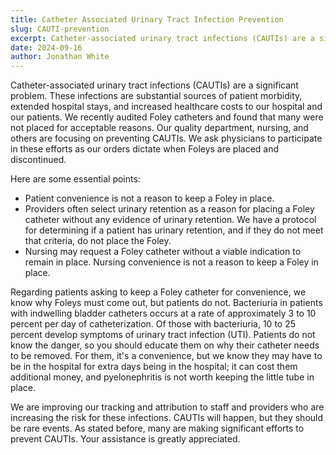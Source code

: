 ```yaml
---
title: Catheter Associated Urinary Tract Infection Prevention
slug: CAUTI-prevention
excerpt: Catheter-associated urinary tract infections (CAUTIs) are a significant problem. These infections are substantial sources of patient morbidity, extended hospital stays, and increased healthcare costs to our hospital and our patients...
date: 2024-09-16
author: Jonathan White
---
```


Catheter-associated urinary tract infections (CAUTIs) are a significant problem. These infections are substantial sources of patient morbidity, extended hospital stays, and increased healthcare costs to our hospital and our patients. We recently audited Foley catheters and found that many were not placed for acceptable reasons. Our quality department, nursing, and others are focusing on preventing CAUTIs. We ask physicians to participate in these efforts as our orders dictate when Foleys are placed and discontinued.

Here are some essential points:

- Patient convenience is not a reason to keep a Foley in place.
- Providers often select urinary retention as a reason for placing a Foley catheter without any evidence of urinary retention. We have a protocol for determining if a patient has urinary retention, and if they do not meet that criteria, do not place the Foley.
- Nursing may request a Foley catheter without a viable indication to remain in place. Nursing convenience is not a reason to keep a Foley in place.

Regarding patients asking to keep a Foley catheter for convenience, we know why Foleys must come out, but patients do not. Bacteriuria in patients with indwelling bladder catheters occurs at a rate of approximately 3 to 10 percent per day of catheterization. Of those with bacteriuria, 10 to 25 percent develop symptoms of urinary tract infection (UTI). Patients do not know the danger, so you should educate them on why their catheter needs to be removed. For them, it's a convenience, but we know they may have to be in the hospital for extra days being in the hospital; it can cost them additional money, and pyelonephritis is not worth keeping the little tube in place.

We are improving our tracking and attribution to staff and providers who are increasing the risk for these infections. CAUTIs will happen, but they should be rare events. As stated before, many are making significant efforts to prevent CAUTIs. Your assistance is greatly appreciated.
